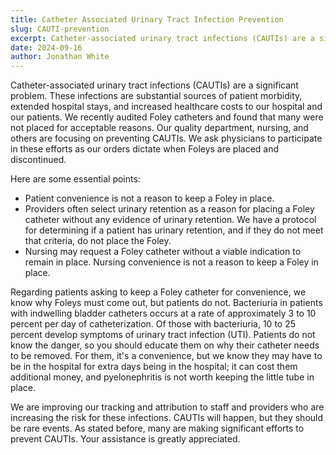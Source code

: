 ```yaml
---
title: Catheter Associated Urinary Tract Infection Prevention
slug: CAUTI-prevention
excerpt: Catheter-associated urinary tract infections (CAUTIs) are a significant problem. These infections are substantial sources of patient morbidity, extended hospital stays, and increased healthcare costs to our hospital and our patients...
date: 2024-09-16
author: Jonathan White
---
```


Catheter-associated urinary tract infections (CAUTIs) are a significant problem. These infections are substantial sources of patient morbidity, extended hospital stays, and increased healthcare costs to our hospital and our patients. We recently audited Foley catheters and found that many were not placed for acceptable reasons. Our quality department, nursing, and others are focusing on preventing CAUTIs. We ask physicians to participate in these efforts as our orders dictate when Foleys are placed and discontinued.

Here are some essential points:

- Patient convenience is not a reason to keep a Foley in place.
- Providers often select urinary retention as a reason for placing a Foley catheter without any evidence of urinary retention. We have a protocol for determining if a patient has urinary retention, and if they do not meet that criteria, do not place the Foley.
- Nursing may request a Foley catheter without a viable indication to remain in place. Nursing convenience is not a reason to keep a Foley in place.

Regarding patients asking to keep a Foley catheter for convenience, we know why Foleys must come out, but patients do not. Bacteriuria in patients with indwelling bladder catheters occurs at a rate of approximately 3 to 10 percent per day of catheterization. Of those with bacteriuria, 10 to 25 percent develop symptoms of urinary tract infection (UTI). Patients do not know the danger, so you should educate them on why their catheter needs to be removed. For them, it's a convenience, but we know they may have to be in the hospital for extra days being in the hospital; it can cost them additional money, and pyelonephritis is not worth keeping the little tube in place.

We are improving our tracking and attribution to staff and providers who are increasing the risk for these infections. CAUTIs will happen, but they should be rare events. As stated before, many are making significant efforts to prevent CAUTIs. Your assistance is greatly appreciated.
